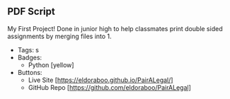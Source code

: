 ## PDF Script
My First Project! Done in junior high to help classmates print double sided assignments by merging files into 1.
- Tags: s
- Badges:
  - Python [yellow]
- Buttons:
  - Live Site [https://eldoraboo.github.io/PairALegal/]
  - GitHub Repo [https://github.com/eldoraboo/PairALegal]